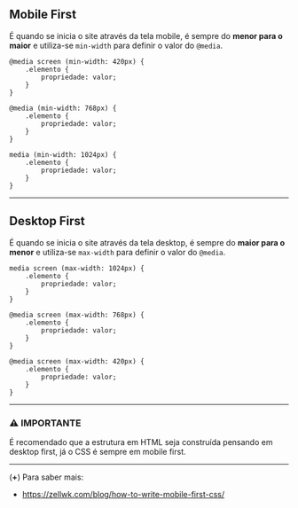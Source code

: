## Mobile First
É quando se inicia o site através da tela mobile, é sempre do **menor para o maior** e utiliza-se ``min-width`` para definir o valor do ``@media``.


```
@media screen (min-width: 420px) {
    .elemento {
        propriedade: valor;
    }
}

@media (min-width: 768px) {
    .elemento {
        propriedade: valor;
    }
}

media (min-width: 1024px) {
    .elemento {
        propriedade: valor;
    }
}

```

----- 

## Desktop First 
É quando se inicia o site através da tela desktop, é sempre do **maior para o menor** e utiliza-se ``max-width`` para definir o valor do ``@media``. 

```
media screen (max-width: 1024px) {
    .elemento {
        propriedade: valor;
    }
}

@media screen (max-width: 768px) {
    .elemento {
        propriedade: valor;
    }
}

@media screen (max-width: 420px) { 
    .elemento {
        propriedade: valor;
    }
}
```

-----

### :warning: IMPORTANTE
É recomendado que a estrutura em HTML seja construída pensando em desktop first, já o CSS é sempre em mobile first. 


-----

(**+**) Para saber mais: 
- https://zellwk.com/blog/how-to-write-mobile-first-css/